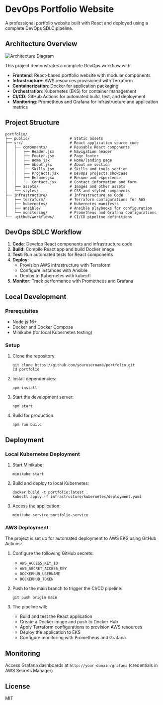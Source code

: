 # DevOps Portfolio Website

A professional portfolio website built with React and deployed using a complete DevOps SDLC pipeline.

## Architecture Overview

![Architecture Diagram](https://via.placeholder.com/800x400?text=Portfolio+Architecture+Diagram)

This project demonstrates a complete DevOps workflow with:

- **Frontend**: React-based portfolio website with modular components
- **Infrastructure**: AWS resources provisioned with Terraform
- **Containerization**: Docker for application packaging
- **Orchestration**: Kubernetes (EKS) for container management
- **CI/CD**: GitHub Actions for automated build, test, and deployment
- **Monitoring**: Prometheus and Grafana for infrastructure and application metrics

## Project Structure

```
portfolio/
├── public/                  # Static assets
├── src/                     # React application source code
│   ├── components/          # Reusable React components
│   │   ├── Header.jsx       # Navigation header
│   │   ├── Footer.jsx       # Page footer
│   │   ├── Home.jsx         # Home/landing page
│   │   ├── About.jsx        # About me section
│   │   ├── Skills.jsx       # Skills and tools section
│   │   ├── Projects.jsx     # DevOps projects showcase
│   │   ├── Resume.jsx       # Resume and experience
│   │   └── Contact.jsx      # Contact information and form
│   ├── assets/              # Images and other assets
│   └── styles/              # CSS and styled components
├── infrastructure/          # Infrastructure as Code
│   ├── terraform/           # Terraform configurations for AWS
│   ├── kubernetes/          # Kubernetes manifests
│   ├── ansible/             # Ansible playbooks for configuration
│   └── monitoring/          # Prometheus and Grafana configurations
└── .github/workflows/       # CI/CD pipeline definitions
```

## DevOps SDLC Workflow

1. **Code**: Develop React components and infrastructure code
2. **Build**: Compile React app and build Docker image
3. **Test**: Run automated tests for React components
4. **Deploy**: 
   - Provision AWS infrastructure with Terraform
   - Configure instances with Ansible
   - Deploy to Kubernetes with kubectl
5. **Monitor**: Track performance with Prometheus and Grafana

## Local Development

### Prerequisites

- Node.js 16+
- Docker and Docker Compose
- Minikube (for local Kubernetes testing)

### Setup

1. Clone the repository:
   ```
   git clone https://github.com/yourusername/portfolio.git
   cd portfolio
   ```

2. Install dependencies:
   ```
   npm install
   ```

3. Start the development server:
   ```
   npm start
   ```

4. Build for production:
   ```
   npm run build
   ```

## Deployment

### Local Kubernetes Deployment

1. Start Minikube:
   ```
   minikube start
   ```

2. Build and deploy to local Kubernetes:
   ```
   docker build -t portfolio:latest .
   kubectl apply -f infrastructure/kubernetes/deployment.yaml
   ```

3. Access the application:
   ```
   minikube service portfolio-service
   ```

### AWS Deployment

The project is set up for automated deployment to AWS EKS using GitHub Actions:

1. Configure the following GitHub secrets:
   - `AWS_ACCESS_KEY_ID`
   - `AWS_SECRET_ACCESS_KEY`
   - `DOCKERHUB_USERNAME`
   - `DOCKERHUB_TOKEN`

2. Push to the main branch to trigger the CI/CD pipeline:
   ```
   git push origin main
   ```

3. The pipeline will:
   - Build and test the React application
   - Create a Docker image and push to Docker Hub
   - Apply Terraform configurations to provision AWS resources
   - Deploy the application to EKS
   - Configure monitoring with Prometheus and Grafana

## Monitoring

Access Grafana dashboards at `http://your-domain/grafana` (credentials in AWS Secrets Manager)

## License

MIT